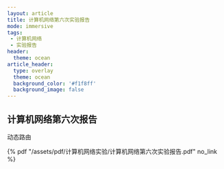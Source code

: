 ```yaml
---
layout: article
title: 计算机网络第六次实验报告
mode: immersive
tags:
 - 计算机网络
 - 实验报告
header:
  theme: ocean
article_header:
  type: overlay
  theme: ocean
  background_color: '#f1f8ff'
  background_image: false
---
```


## 计算机网络第六次报告

动态路由

 {% pdf "/assets/pdf/计算机网络实验/计算机网络第六次实验报告.pdf" no_link %}